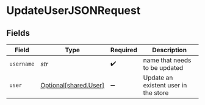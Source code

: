 # UpdateUserJSONRequest


## Fields

| Field                                                | Type                                                 | Required                                             | Description                                          |
| ---------------------------------------------------- | ---------------------------------------------------- | ---------------------------------------------------- | ---------------------------------------------------- |
| `username`                                           | *str*                                                | :heavy_check_mark:                                   | name that needs to be updated                        |
| `user`                                               | [Optional[shared.User]](../../models/shared/user.md) | :heavy_minus_sign:                                   | Update an existent user in the store                 |